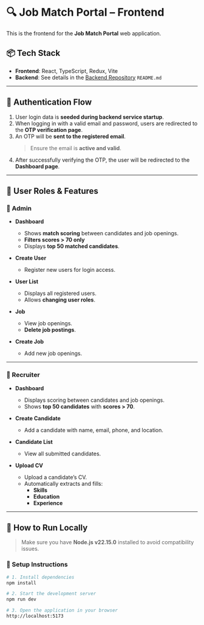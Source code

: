 # 🔍 Job Match Portal – Frontend

This is the frontend for the **Job Match Portal** web application.

## 📦 Tech Stack

- **Frontend**: React, TypeScript, Redux, Vite  
- **Backend**: See details in the [Backend Repository](#) `README.md`

---

## 🔐 Authentication Flow

1. User login data is **seeded during backend service startup**.
2. When logging in with a valid email and password, users are redirected to the **OTP verification page**.
3. An OTP will be **sent to the registered email**.
   > Ensure the email is **active and valid**.
4. After successfully verifying the OTP, the user will be redirected to the **Dashboard page**.

---

## 👤 User Roles & Features

### 🔑 Admin

- **Dashboard**  
  - Shows **match scoring** between candidates and job openings.  
  - **Filters scores > 70 only**  
  - Displays **top 50 matched candidates**.

- **Create User**  
  - Register new users for login access.

- **User List**  
  - Displays all registered users.  
  - Allows **changing user roles**.

- **Job**  
  - View job openings.  
  - **Delete job postings**.

- **Create Job**  
  - Add new job openings.

---

### 👥 Recruiter

- **Dashboard**  
  - Displays scoring between candidates and job openings.  
  - Shows **top 50 candidates** with **scores > 70**.

- **Create Candidate**  
  - Add a candidate with name, email, phone, and location.

- **Candidate List**  
  - View all submitted candidates.

- **Upload CV**  
  - Upload a candidate’s CV.  
  - Automatically extracts and fills:
    - **Skills**
    - **Education**
    - **Experience**

---

## 🚀 How to Run Locally

> Make sure you have **Node.js v22.15.0** installed to avoid compatibility issues.

### 🔧 Setup Instructions

```bash
# 1. Install dependencies
npm install

# 2. Start the development server
npm run dev

# 3. Open the application in your browser
http://localhost:5173
